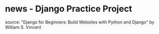 # news - Django Practice Project
source: "Django for Beginners: Build Websites with Python and Django" by William S. Vincent
